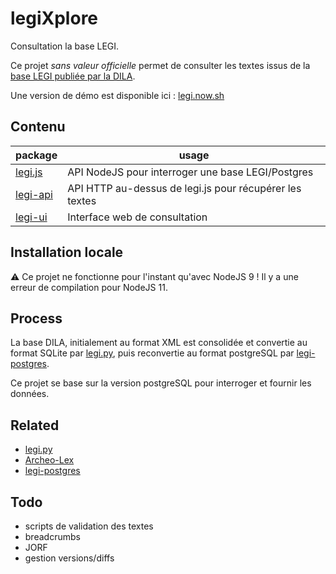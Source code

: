 # legiXplore

Consultation la base LEGI.

Ce projet _sans valeur officielle_ permet de consulter les textes issus de la [base LEGI publiée par la DILA](https://www.data.gouv.fr/fr/datasets/legi-codes-lois-et-reglements-consolides/).

Une version de démo est disponible ici : [legi.now.sh](https://legi.now.sh)

## Contenu

| package                         | usage                                                   |
| ------------------------------- | ------------------------------------------------------- |
| [legi.js](./packages/legi.js)   | API NodeJS pour interroger une base LEGI/Postgres       |
| [legi-api](./packages/legi-api) | API HTTP au-dessus de legi.js pour récupérer les textes |
| [legi-ui](./packages/legi-ui)   | Interface web de consultation                           |

## Installation locale

⚠️ Ce projet ne fonctionne pour l'instant qu'avec NodeJS 9 ! Il y a une erreur de compilation pour NodeJS 11.

## Process

La base DILA, initialement au format XML est consolidée et convertie au format SQLite par [legi.py](https://github.com/Legilibre/legi.py), puis reconvertie au format postgreSQL par [legi-postgres](https://github.com/Legilibre/legi-postgres).

Ce projet se base sur la version postgreSQL pour interroger et fournir les données.

## Related

- [legi.py](https://github.com/legilibre/legi.py)
- [Archeo-Lex](https://github.com/legilibre/Archeo-lex)
- [legi-postgres](https://github.com/legilibre/legi-postgres)

## Todo

- scripts de validation des textes
- breadcrumbs
- JORF
- gestion versions/diffs
